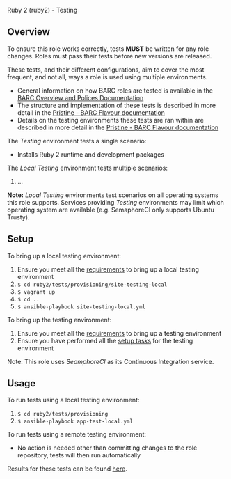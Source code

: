 
Ruby 2 (ruby2) - Testing

## Overview

To ensure this role works correctly, tests **MUST** be written for any role changes. Roles must pass their tests before
new versions are released.

These tests, and their different configurations, aim to cover the most frequent, and not all, ways a role is used using
multiple environments.

* General information on how BARC roles are tested is available in the
[BARC Overview and Polices Documentation](https://antarctica.hackpad.com/BARC-Overview-and-Policies-SzcHzHvitkt#:h=Testing)
* The structure and implementation of these tests is described in more detail in the
[Pristine - BARC Flavour documentation](https://paper.dropbox.com/doc/BAS-Base-Project-Pristine-BARC-Flavour-07j1BJt65gs2crIhMgWhw#:h=Role-testing)
* Details on the testing environments these tests are ran within are described in more detail in the [Pristine - BARC Flavour documentation](https://paper.dropbox.com/doc/BAS-Base-Project-Pristine-BARC-Flavour-07j1BJt65gs2crIhMgWhw#:h=Role-testing)

The *Testing* environment tests a single scenario:

* Installs Ruby 2 runtime and development packages

The *Local Testing* environment tests multiple scenarios:

1. ...

**Note:** *Local Testing* environments test scenarios on all operating systems this role supports. Services providing
*Testing* environments may limit which operating system are available (e.g. SemaphoreCI only supports Ubuntu Trusty).

## Setup

To bring up a local testing environment:

1. Ensure you meet all the
[requirements](https://paper.dropbox.com/doc/BAS-Base-Project-Pristine-Base-Flavour-Usage-ZdMdHHzf8xB4HjxcNuDXa#:h=Environment---local-testing)
to bring up a local testing environment
2. `$ cd ruby2/tests/provisioning/site-testing-local`
3. `$ vagrant up`
4. `$ cd ..`
5. `$ ansible-playbook site-testing-local.yml`

To bring up the testing environment:

1. Ensure you meet all the [requirements](https://paper.dropbox.com/doc/BAS-Base-Project-Pristine-Base-Flavour-Usage-ZdMdHHzf8xB4HjxcNuDXa#:h=Environment---testing)
to bring up a testing environment
2. Ensure you have performed all the [setup tasks](https://paper.dropbox.com/doc/BAS-Base-Project-Pristine-Base-Flavour-Usage-ZdMdHHzf8xB4HjxcNuDXa#:h=Environment---testing)
for the testing environment

Note: This role uses *SeamphoreCI* as its Continuous Integration service.

## Usage

To run tests using a local testing environment:

1. `$ cd ruby2/tests/provisioning`
2. `$ ansible-playbook app-test-local.yml`

To run tests using a remote testing environment:

* No action is needed other than committing changes to the role repository, tests will then run automatically

Results for these tests can be found [here](https://semaphoreci.com/bas-ansible-roles-collection/ruby2).
